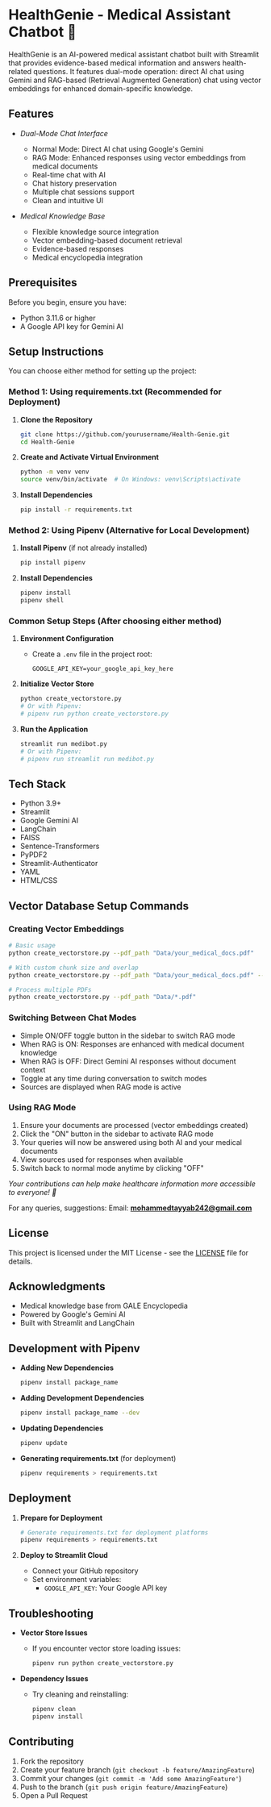 # HealthGenie - Medical Assistant Chatbot 🏥

HealthGenie is an AI-powered medical assistant chatbot built with Streamlit that provides evidence-based medical information and answers health-related questions. It features dual-mode operation: direct AI chat using Gemini and RAG-based (Retrieval Augmented Generation) chat using vector embeddings for enhanced domain-specific knowledge.

## Features

- *Dual-Mode Chat Interface*
  - Normal Mode: Direct AI chat using Google's Gemini
  - RAG Mode: Enhanced responses using vector embeddings from medical documents
  - Real-time chat with AI
  - Chat history preservation
  - Multiple chat sessions support
  - Clean and intuitive UI

- *Medical Knowledge Base*
  - Flexible knowledge source integration
  - Vector embedding-based document retrieval
  - Evidence-based responses
  - Medical encyclopedia integration

## Prerequisites

Before you begin, ensure you have:
- Python 3.11.6 or higher
- A Google API key for Gemini AI

## Setup Instructions

You can choose either method for setting up the project:

### Method 1: Using requirements.txt (Recommended for Deployment)
1. **Clone the Repository**
   ```bash
   git clone https://github.com/yourusername/Health-Genie.git
   cd Health-Genie
   ```

2. **Create and Activate Virtual Environment**
   ```bash
   python -m venv venv
   source venv/bin/activate  # On Windows: venv\Scripts\activate
   ```

3. **Install Dependencies**
   ```bash
   pip install -r requirements.txt
   ```

### Method 2: Using Pipenv (Alternative for Local Development)
1. **Install Pipenv** (if not already installed)
   ```bash
   pip install pipenv
   ```

2. **Install Dependencies**
   ```bash
   pipenv install
   pipenv shell
   ```

### Common Setup Steps (After choosing either method)

1. **Environment Configuration**
   - Create a `.env` file in the project root:
     ```
     GOOGLE_API_KEY=your_google_api_key_here
     ```

2. **Initialize Vector Store**
   ```bash
   python create_vectorstore.py
   # Or with Pipenv:
   # pipenv run python create_vectorstore.py
   ```

3. **Run the Application**
   ```bash
   streamlit run medibot.py
   # Or with Pipenv:
   # pipenv run streamlit run medibot.py
   ```

## Tech Stack

- Python 3.9+
- Streamlit
- Google Gemini AI
- LangChain
- FAISS
- Sentence-Transformers
- PyPDF2
- Streamlit-Authenticator
- YAML
- HTML/CSS

## Vector Database Setup Commands

### Creating Vector Embeddings
```bash
# Basic usage
python create_vectorstore.py --pdf_path "Data/your_medical_docs.pdf"

# With custom chunk size and overlap
python create_vectorstore.py --pdf_path "Data/your_medical_docs.pdf" --chunk_size 1000 --chunk_overlap 200

# Process multiple PDFs
python create_vectorstore.py --pdf_path "Data/*.pdf"
```

### Switching Between Chat Modes

- Simple ON/OFF toggle button in the sidebar to switch RAG mode
- When RAG is ON: Responses are enhanced with medical document knowledge
- When RAG is OFF: Direct Gemini AI responses without document context
- Toggle at any time during conversation to switch modes
- Sources are displayed when RAG mode is active

### Using RAG Mode

1. Ensure your documents are processed (vector embeddings created)
2. Click the "ON" button in the sidebar to activate RAG mode
3. Your queries will now be answered using both AI and your medical documents
4. View sources used for responses when available
5. Switch back to normal mode anytime by clicking "OFF"

*Your contributions can help make healthcare information more accessible to everyone! 🌟*

For any queries, suggestions:
Email: **mohammedtayyab242@gmail.com**

## License

This project is licensed under the MIT License - see the [LICENSE](LICENSE) file for details.

## Acknowledgments

- Medical knowledge base from GALE Encyclopedia
- Powered by Google's Gemini AI
- Built with Streamlit and LangChain

## Development with Pipenv

- **Adding New Dependencies**
  ```bash
  pipenv install package_name
  ```

- **Adding Development Dependencies**
  ```bash
  pipenv install package_name --dev
  ```

- **Updating Dependencies**
  ```bash
  pipenv update
  ```

- **Generating requirements.txt** (for deployment)
  ```bash
  pipenv requirements > requirements.txt
  ```

## Deployment

1. **Prepare for Deployment**
   ```bash
   # Generate requirements.txt for deployment platforms
   pipenv requirements > requirements.txt
   ```

2. **Deploy to Streamlit Cloud**
   - Connect your GitHub repository
   - Set environment variables:
     - `GOOGLE_API_KEY`: Your Google API key

## Troubleshooting

- **Vector Store Issues**
  - If you encounter vector store loading issues:
    ```bash
    pipenv run python create_vectorstore.py
    ```

- **Dependency Issues**
  - Try cleaning and reinstalling:
    ```bash
    pipenv clean
    pipenv install
    ```

## Contributing

1. Fork the repository
2. Create your feature branch (`git checkout -b feature/AmazingFeature`)
3. Commit your changes (`git commit -m 'Add some AmazingFeature'`)
4. Push to the branch (`git push origin feature/AmazingFeature`)
5. Open a Pull Request

